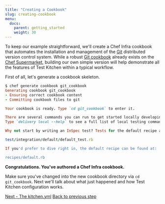 ```yaml
---
title: "Creating a Cookbook"
slug: creating-cookbook
menu:
  docs:
    parent: getting_started
    weight: 30
---
```


To keep our example straightforward, we'll create a Chef Infra cookbook that automates the installation and management of the [Git](https://git-scm.com/) distributed version control system. While a robust [Git cookbook](https://supermarket.chef.io/cookbooks/git) already exists on the [Chef Supermarket](https://supermarket.chef.io/cookbooks), building our own simple version will help demonstrate all the features of Test Kitchen within a typical workflow.

First of all, let's generate a cookbook skeleton.

```ruby
$ chef generate cookbook git_cookbook
Generating cookbook git_cookbook
- Ensuring correct cookbook content
- Committing cookbook files to git

Your cookbook is ready. Type `cd git_cookbook` to enter it.

There are several commands you can run to get started locally developing and testing your cookbook.
Type `delivery local --help` to see a full list of local testing commands.

Why not start by writing an InSpec test? Tests for the default recipe are stored at:

test/integration/default/default_test.rb

If you'd prefer to dive right in, the default recipe can be found at:

recipes/default.rb
```

**Congratulations. You've authored a Chef Infra cookbook.**

Make sure you've changed into the new cookbook directory via `cd git_cookbook`. Next we'll talk about what just happened and how Test Kitchen configuration works.

<div class="sidebar--footer">
<a class="button primary-cta" href="04-kitchen-yml.md">Next - The kitchen.yml</a>
<a class="sidebar--footer--back" href="02-getting-help.md">Back to previous step</a>
</div>
